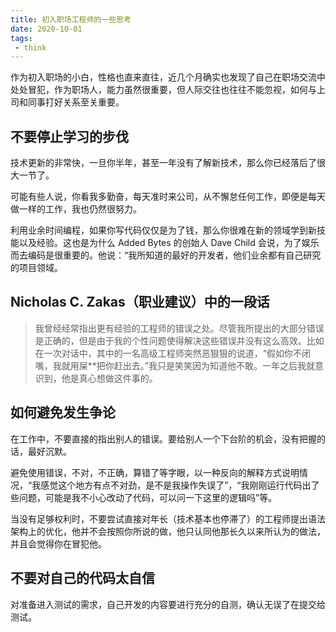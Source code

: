 ```yaml
---
title: 初入职场工程师的一些思考
date: 2020-10-01
tags:
 - think
---
```


作为初入职场的小白，性格也直来直往，近几个月确实也发现了自己在职场交流中处处冒犯，作为职场人，能力虽然很重要，但人际交往也往往不能忽视，如何与上司和同事打好关系至关重要。

<!-- more -->

## 不要停止学习的步伐

技术更新的非常快，一旦你半年，甚至一年没有了解新技术，那么你已经落后了很大一节了。

可能有些人说，你看我多勤奋，每天准时来公司，从不懈怠任何工作，即便是每天做一样的工作，我也仍然很努力。

利用业余时间编程，如果你写代码仅仅是为了钱，那么你很难在新的领域学到新技能以及经验。这也是为什么 Added Bytes 的创始人 Dave Child 会说，为了娱乐而去编码是很重要的。他说：“我所知道的最好的开发者，他们业余都有自己研究的项目领域。

## Nicholas C. Zakas（职业建议）中的一段话

> 我曾经经常指出更有经验的工程师的错误之处。尽管我所提出的大部分错误是正确的，但是由于我的个性问题使得解决这些错误并没有这么高效。比如在一次对话中，其中的一名高级工程师突然恶狠狠的说道，“假如你不闭嘴，我就用屎**把你赶出去。”我只是笑笑因为知道他不敢。一年之后我就意识到，他是真心想做这件事的。

## 如何避免发生争论

在工作中，不要直接的指出别人的错误。要给别人一个下台阶的机会，没有把握的话，最好沉默。

避免使用错误，不对，不正确，算错了等字眼，以一种反向的解释方式说明情况，“我感觉这个地方有点不对劲，是不是我操作失误了”，“我刚刚运行代码出了些问题，可能是我不小心改动了代码，可以问一下这里的逻辑吗”等。

当没有足够权利时，不要尝试直接对年长（技术基本也停滞了）的工程师提出语法架构上的优化，他并不会按照你所说的做，他只认同他那长久以来所认为的做法，并且会觉得你在冒犯他。

## 不要对自己的代码太自信

对准备进入测试的需求，自己开发的内容要进行充分的自测，确认无误了在提交给测试。